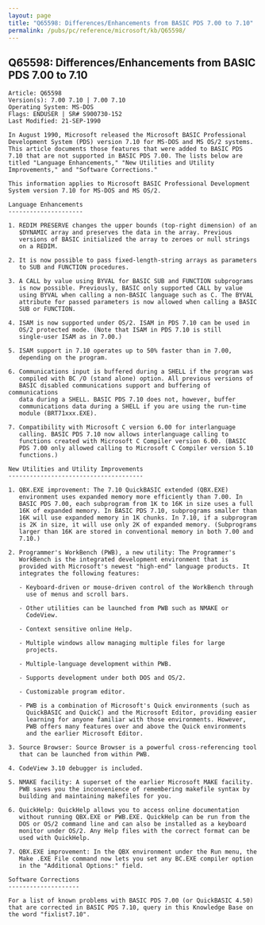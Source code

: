 ```yaml
---
layout: page
title: "Q65598: Differences/Enhancements from BASIC PDS 7.00 to 7.10"
permalink: /pubs/pc/reference/microsoft/kb/Q65598/
---
```


## Q65598: Differences/Enhancements from BASIC PDS 7.00 to 7.10

	Article: Q65598
	Version(s): 7.00 7.10 | 7.00 7.10
	Operating System: MS-DOS
	Flags: ENDUSER | SR# S900730-152
	Last Modified: 21-SEP-1990
	
	In August 1990, Microsoft released the Microsoft BASIC Professional
	Development System (PDS) version 7.10 for MS-DOS and MS OS/2 systems.
	This article documents those features that were added to BASIC PDS
	7.10 that are not supported in BASIC PDS 7.00. The lists below are
	titled "Language Enhancements," "New Utilities and Utility
	Improvements," and "Software Corrections."
	
	This information applies to Microsoft BASIC Professional Development
	System version 7.10 for MS-DOS and MS OS/2.
	
	Language Enhancements
	---------------------
	
	1. REDIM PRESERVE changes the upper bounds (top-right dimension) of an
	   $DYNAMIC array and preserves the data in the array. Previous
	   versions of BASIC initialized the array to zeroes or null strings
	   on a REDIM.
	
	2. It is now possible to pass fixed-length-string arrays as parameters
	   to SUB and FUNCTION procedures.
	
	3. A CALL by value using BYVAL for BASIC SUB and FUNCTION subprograms
	   is now possible. Previously, BASIC only supported CALL by value
	   using BYVAL when calling a non-BASIC language such as C. The BYVAL
	   attribute for passed parameters is now allowed when calling a BASIC
	   SUB or FUNCTION.
	
	4. ISAM is now supported under OS/2. ISAM in PDS 7.10 can be used in
	   OS/2 protected mode. (Note that ISAM in PDS 7.10 is still
	   single-user ISAM as in 7.00.)
	
	5. ISAM support in 7.10 operates up to 50% faster than in 7.00,
	   depending on the program.
	
	6. Communications input is buffered during a SHELL if the program was
	   compiled with BC /O (stand alone) option. All previous versions of
	   BASIC disabled communications support and buffering of communications
	   data during a SHELL. BASIC PDS 7.10 does not, however, buffer
	   communications data during a SHELL if you are using the run-time
	   module (BRT71xxx.EXE).
	
	7. Compatibility with Microsoft C version 6.00 for interlanguage
	   calling. BASIC PDS 7.10 now allows interlanguage calling to
	   functions created with Microsoft C Compiler version 6.00. (BASIC
	   PDS 7.00 only allowed calling to Microsoft C Compiler version 5.10
	   functions.)
	
	New Utilities and Utility Improvements
	--------------------------------------
	
	1. QBX.EXE improvement: The 7.10 QuickBASIC extended (QBX.EXE)
	   environment uses expanded memory more efficiently than 7.00. In
	   BASIC PDS 7.00, each subprogram from 1K to 16K in size uses a full
	   16K of expanded memory. In BASIC PDS 7.10, subprograms smaller than
	   16K will use expanded memory in 1K chunks. In 7.10, if a subprogram
	   is 2K in size, it will use only 2K of expanded memory. (Subprograms
	   larger than 16K are stored in conventional memory in both 7.00 and
	   7.10.)
	
	2. Programmer's WorkBench (PWB), a new utility: The Programmer's
	   WorkBench is the integrated development environment that is
	   provided with Microsoft's newest "high-end" language products. It
	   integrates the following features:
	
	   - Keyboard-driven or mouse-driven control of the WorkBench through
	     use of menus and scroll bars.
	
	   - Other utilities can be launched from PWB such as NMAKE or
	     CodeView.
	
	   - Context sensitive online Help.
	
	   - Multiple windows allow managing multiple files for large
	     projects.
	
	   - Multiple-language development within PWB.
	
	   - Supports development under both DOS and OS/2.
	
	   - Customizable program editor.
	
	   - PWB is a combination of Microsoft's Quick environments (such as
	     QuickBASIC and QuickC) and the Microsoft Editor, providing easier
	     learning for anyone familiar with those environments. However,
	     PWB offers many features over and above the Quick environments
	     and the earlier Microsoft Editor.
	
	3. Source Browser: Source Browser is a powerful cross-referencing tool
	   that can be launched from within PWB.
	
	4. CodeView 3.10 debugger is included.
	
	5. NMAKE facility: A superset of the earlier Microsoft MAKE facility.
	   PWB saves you the inconvenience of remembering makefile syntax by
	   building and maintaining makefiles for you.
	
	6. QuickHelp: QuickHelp allows you to access online documentation
	   without running QBX.EXE or PWB.EXE. QuickHelp can be run from the
	   DOS or OS/2 command line and can also be installed as a keyboard
	   monitor under OS/2. Any Help files with the correct format can be
	   used with QuickHelp.
	
	7. QBX.EXE improvement: In the QBX environment under the Run menu, the
	   Make .EXE File command now lets you set any BC.EXE compiler option
	   in the "Additional Options:" field.
	
	Software Corrections
	--------------------
	
	For a list of known problems with BASIC PDS 7.00 (or QuickBASIC 4.50)
	that are corrected in BASIC PDS 7.10, query in this Knowledge Base on
	the word "fixlist7.10".
